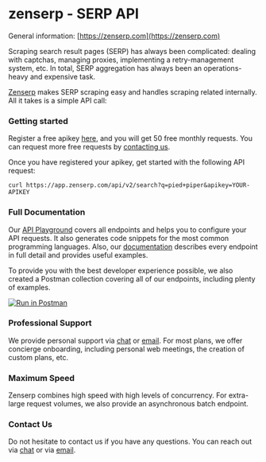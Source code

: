 # zenserp - SERP API

General information: [https://zenserp.com](https://zenserp.com)

Scraping search result pages (SERP) has always been complicated: dealing with captchas, managing proxies, implementing a retry-management system, etc. In total, SERP aggregation has always been an operations-heavy and expensive task.

[Zenserp](https://zenserp.com) makes SERP scraping easy and handles scraping related internally. All it takes is a simple API call: 

### Getting started
Register a free apikey [here](https://app.zenserp.com/register?plan=free), and you will get 50 free monthly requests. You can request more free requests by [contacting us](mailto:support@zenserp.com).

Once you have registered your apikey, get started with the following API request:

```curl 
curl https://app.zenserp.com/api/v2/search?q=pied+piper&apikey=YOUR-APIKEY
```

### Full Documentation
Our [API Playground](https://app.zenserp.com/playground) covers all endpoints and helps you to configure your API requests. It also generates code snippets for the most common programming languages. Also, our [documentation](https://app.zenserp.com/documentation) describes every endpoint in full detail and provides useful examples.

To provide you with the best developer experience possible, we also created a Postman collection covering all of our endpoints, including plenty of examples.

[![Run in Postman](https://run.pstmn.io/button.svg)](https://app.getpostman.com/run-collection/a888b56749cd50cc525d)

### Professional Support
We provide personal support via [chat](https://zenserp.com) or [email](mailto:support@zenserp.com). For most plans, we offer concierge onboarding, including personal web meetings, the creation of custom plans, etc.

### Maximum Speed
Zenserp combines high speed with high levels of concurrency. For extra-large request volumes, we also provide an asynchronous batch endpoint.

### Contact Us 
Do not hesitate to contact us if you have any questions. You can reach out via [chat](https://zenserp.com) or via [email](mailto:support@zenserp.com).
